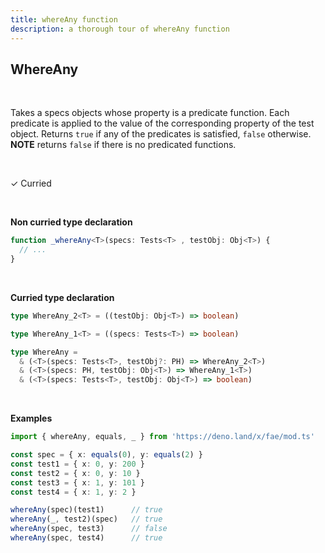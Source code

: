```yaml
---
title: whereAny function
description: a thorough tour of whereAny function
---
```


## WhereAny
<br>

Takes a specs objects whose property is a predicate function. Each predicate is applied to the value of the corresponding property of the test object. Returns `true` if any of the predicates is satisfied, `false` otherwise.
**NOTE** returns `false` if there is no predicated functions.

<br>

&check; Curried

<br>
<!---
&#10539; Not curred
-->

**Non curried type declaration**
```typescript
function _whereAny<T>(specs: Tests<T> , testObj: Obj<T>) {
  // ...
}
```
<br>

**Curried type declaration**

```typescript
type WhereAny_2<T> = ((testObj: Obj<T>) => boolean)

type WhereAny_1<T> = ((specs: Tests<T>) => boolean)

type WhereAny = 
  & (<T>(specs: Tests<T>, testObj?: PH) => WhereAny_2<T>)
  & (<T>(specs: PH, testObj: Obj<T>) => WhereAny_1<T>)
  & (<T>(specs: Tests<T>, testObj: Obj<T>) => boolean)
```
<br>

**Examples**
```typescript
import { whereAny, equals, _ } from 'https://deno.land/x/fae/mod.ts'

const spec = { x: equals(0), y: equals(2) }
const test1 = { x: 0, y: 200 }
const test2 = { x: 0, y: 10 }
const test3 = { x: 1, y: 101 }
const test4 = { x: 1, y: 2 }

whereAny(spec)(test1)      // true
whereAny(_, test2)(spec)   // true
whereAny(spec, test3)      // false
whereAny(spec, test4)      // true
```

